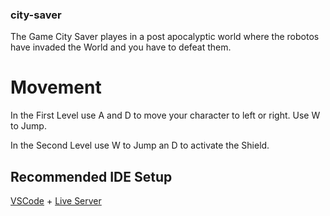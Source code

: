 ### city-saver

The Game City Saver playes in a post apocalyptic world where the robotos have invaded the World and you have to defeat them.

# Movement

In the First Level use A and D to move your character to left or right. Use W to Jump.

In the Second Level use W to Jump an D to activate the Shield.

## Recommended IDE Setup

[VSCode](https://code.visualstudio.com/) + [Live Server](https://marketplace.visualstudio.com/items?itemName=ritwickdey.LiveServer)
